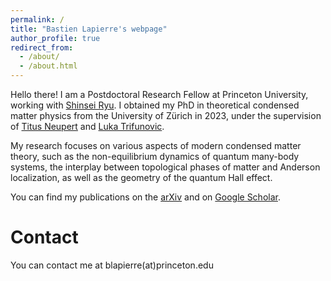 ```yaml
---
permalink: /
title: "Bastien Lapierre's webpage"
author_profile: true
redirect_from: 
  - /about/
  - /about.html
---
```



Hello there! I am a Postdoctoral Research Fellow at Princeton University, working with [Shinsei Ryu](https://phy.princeton.edu/people/shinsei-ryu). I obtained my PhD in theoretical condensed matter physics from the University of Zürich in 2023, under the supervision of [Titus Neupert](https://www.physik.uzh.ch/en/groups/neupert/team/neupert.html) and [Luka Trifunovic](https://www.lpt.ups-tlse.fr/spip.php?article1624&lang=fr).

My research focuses on various aspects of modern condensed matter theory, such as the non-equilibrium dynamics of quantum many-body systems, the interplay between topological phases of matter and Anderson localization, as well as the geometry of the quantum Hall effect.

You can find my publications on the [arXiv](https://arxiv.org/a/lapierre_b_1.html) and on [Google Scholar](https://scholar.google.com/citations?user=oGgrqHgAAAAJ&hl=en&oi=ao).


Contact
======
You can contact me at blapierre(at)princeton.edu
